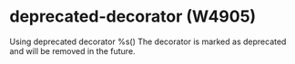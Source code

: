 # deprecated-decorator (W4905)

Using deprecated decorator %s() The decorator is marked as deprecated
and will be removed in the future.
